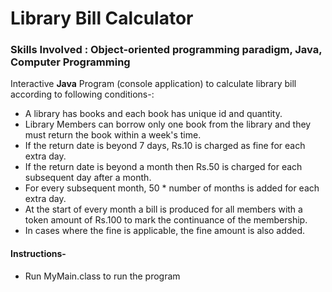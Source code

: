 # Library Bill Calculator

### Skills Involved : Object-oriented programming paradigm, Java, Computer Programming
Interactive **Java** Program (console application) to calculate library bill according to following conditions-:

* A library has books and each book has unique id and quantity.
* Library Members can borrow only one book from the library and they must return the book within a week's time.
* If the return date is beyond 7 days, Rs.10 is charged as fine for each extra day.
* If the return date is beyond a month then Rs.50 is charged for each subsequent day after
a month.
* For every subsequent month, 50 * number of months is added for each extra day.
* At the start of every month a bill is produced for all members with a token amount of
Rs.100 to
mark the continuance of the membership.
* In cases where the fine is applicable, the fine
amount is
also added.  
  
#### Instructions-
* Run MyMain.class to run the program


